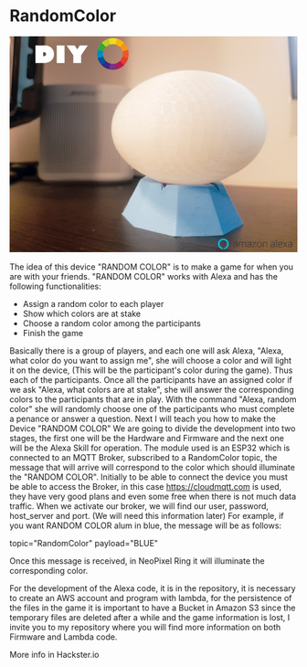 # RandomColor
![RandomColor](https://github.com/diegoavellanedat17/RandomColor/blob/master/PORTADA.png)


The idea of this device "RANDOM COLOR" is to make a game for when you are with your friends. "RANDOM COLOR" works with Alexa and has the following functionalities:
- Assign a random color to each player
- Show which colors are at stake
- Choose a random color among the participants
- Finish the game

Basically there is a group of players, and each one will ask Alexa, "Alexa, what color do you want to assign me", she will choose a color and will light it on the device, (This will be the participant's color during the game). Thus each of the participants.
Once all the participants have an assigned color if we ask "Alexa, what colors are at stake", she will answer the corresponding colors to the participants that are in play.
With the command "Alexa, random color" she will randomly choose one of the participants who must complete a penance or answer a question.
Next I will teach you how to make the Device "RANDOM COLOR"
We are going to divide the development into two stages, the first one will be the Hardware and Firmware and the next one will be the Alexa Skill for operation.
The module used is an ESP32 which is connected to an MQTT Broker, subscribed to a RandomColor topic, the message that will arrive will correspond to the color which should illuminate the "RANDOM COLOR".
Initially to be able to connect the device you must be able to access the Broker, in this case https://cloudmqtt.com is used, they have very good plans and even some free when there is not much data traffic. When we activate our broker, we will find our user, password, host_server and port. (We will need this information later)
For example, if you want RANDOM COLOR alum in blue, the message will be as follows:

topic="RandomColor"
payload="BLUE"

Once this message is received, in NeoPixel Ring it will illuminate the corresponding color.

For the development of the Alexa code, it is in the repository, it is necessary to create an AWS account and program with lambda, for the persistence of the files in the game it is important to have a Bucket in Amazon S3 since the temporary files are deleted after a while and the game information is lost, I invite you to my repository where you will find more information on both Firmware and Lambda code.

More info in Hackster.io

